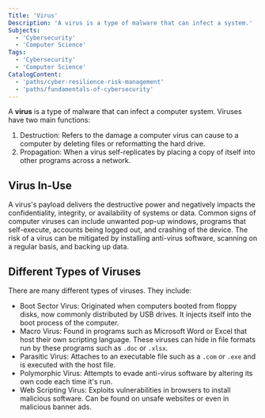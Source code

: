 ```yaml
---
Title: 'Virus'
Description: 'A virus is a type of malware that can infect a system.'
Subjects:
  - 'Cybersecurity'
  - 'Computer Science'
Tags:
  - 'Cybersecurity'
  - 'Computer Science'
CatalogContent:
  - 'paths/cyber-resilience-risk-management'
  - 'paths/fundamentals-of-cybersecurity'
---
```


A **virus** is a type of malware that can infect a computer system. Viruses have two main functions:

1. Destruction: Refers to the damage a computer virus can cause to a computer by deleting files or reformatting the hard drive.
2. Propagation: When a virus self-replicates by placing a copy of itself into other programs across a network.

## Virus In-Use

A virus's payload delivers the destructive power and negatively impacts the confidentiality, integrity, or availability of systems or data. Common signs of computer viruses can include unwanted pop-up windows, programs that self-execute, accounts being logged out, and crashing of the device. The risk of a virus can be mitigated by installing anti-virus software, scanning on a regular basis, and backing up data.

## Different Types of Viruses

There are many different types of viruses. They include:

- Boot Sector Virus: Originated when computers booted from floppy disks, now commonly distributed by USB drives. It injects itself into the boot process of the computer.
- Macro Virus: Found in programs such as Microsoft Word or Excel that host their own scripting language. These viruses can hide in file formats run by these programs such as `.doc` or `.xlsx`.
- Parasitic Virus: Attaches to an executable file such as a `.com` or `.exe` and is executed with the host file.
- Polymorphic Virus: Attempts to evade anti-virus software by altering its own code each time it's run.
- Web Scripting Virus: Exploits vulnerabilities in browsers to install malicious software. Can be found on unsafe websites or even in malicious banner ads.

